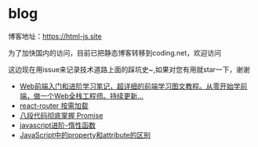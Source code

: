 # blog
博客地址：https://html-js.site 

为了加快国内的访问，目前已把静态博客转移到coding.net，欢迎访问

这边现在用issue来记录技术道路上面的踩坑史~,如果对您有用就star一下，谢谢

- [Web前端入门和进阶学习笔记，超详细的前端学习图文教程。从零开始学前端，做一个Web全栈工程师。持续更新...](https://github.com/qianguyihao/Web)
- [react-router 按需加载](https://github.com/WangYang-Rex/blog/issues/3)
- [八段代码彻底掌握 Promise](https://github.com/WangYang-Rex/blog/issues/5)
- [javascript进阶-惰性函数](https://github.com/WangYang-Rex/blog/issues/4)
- [JavaScript中的property和attribute的区别](https://github.com/WangYang-Rex/blog/issues/2)
